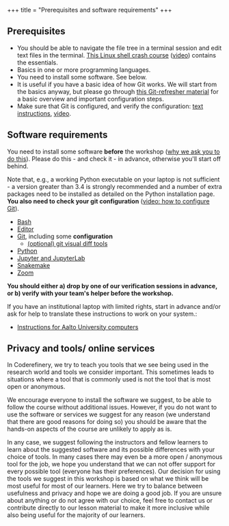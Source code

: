 +++
title = "Prerequisites and software requirements"
+++

## Prerequisites

- You should be able to navigate the file tree in a terminal session and edit
  text files in the terminal.
  [This Linux shell crash course](https://scicomp.aalto.fi/scicomp/shell.html)
  ([video](https://youtu.be/56p6xX0aToI))
  contains the essentials.
- Basics in one or more programming languages.
- You need to install some software. See below.
- It is useful if you have a basic idea of how Git works. We will start from
  the basics anyway, but please go through
  [this Git-refresher material](https://coderefinery.github.io/git-refresher/)
  for a basic overview and important configuration steps.
- Make sure that Git is configured, and verify the configuration:
  [text instructions](https://coderefinery.github.io/installation/git/#configuring-git),
  [video](https://www.youtube.com/watch?v=WdDTp8NeHBs&t=258s).


## Software requirements

You need to install some software **before** the workshop
([why we ask you to do this](https://coderefinery.github.io/installation/#why-are-we-asking-participants-to-install-software)).
Please do this - and check it - in advance, otherwise you'll start off behind.

Note that, e.g., a working Python executable on your laptop is not sufficient -
a version greater than 3.4 is strongly recommended and a number of extra
packages need to be installed as detailed on the Python installation
page. **You also need to check your git configuration**
([video: how to configure Git](https://www.youtube.com/watch?v=WdDTp8NeHBs&list=PLpLblYHCzJACyKCfHnPwRruOxllNoHsEg)).

- [Bash](https://coderefinery.github.io/installation/bash/)
- [Editor](https://coderefinery.github.io/installation/editors/)
- [Git](https://coderefinery.github.io/installation/git/), including
  some **configuration**
  - [(optional) git visual diff tools](https://coderefinery.github.io/installation/difftools/)
- [Python](https://coderefinery.github.io/installation/python/)
- [Jupyter and JupyterLab](https://coderefinery.github.io/installation/jupyter)
- [Snakemake](https://coderefinery.github.io/installation/snakemake)
- [Zoom](https://coderefinery.github.io/installation/zoom/)

**You should either a) drop by one of our verification sessions in
advance, or b) verify with your team's helper before the workshop.**

If you have an institutional laptop with limited rights, start in advance
and/or ask for help to translate these instructions to work on your system.:
- [Instructions for Aalto University computers](https://scicomp.aalto.fi/news/coderefinery/)


## Privacy and tools/ online services

In Coderefinery, we try to teach you tools that we see being used in the
research world and tools we consider important. This sometimes leads to
situations where a tool that is commonly used is not the tool that is most open
or anonymous.

We encourage everyone to install the software we suggest, to be
able to follow the course without additional issues. However, if you do not
want to use the software or services we suggest for any reason (we understand
that there are good reasons for doing so) you should be aware that the hands-on
aspects of the course are unlikely to apply as is.

In any case, we suggest
following the instructors and fellow learners to learn about the suggested
software and its possible differences with your choice of tools. In many cases
there may even be a more open / anonymous tool for the job, we hope you
understand that we can not offer support for every possible tool (everyone has
their preferences). Our decision for using the tools we suggest in this
workshop is based on what we think will be most useful for most of our
learners. Here we try to balance between usefulness and privacy and hope we are
doing a good job. If you are unsure about anything or do not agree with our
choice, feel free to contact us or contribute directly to our lesson material
to make it more inclusive while also being useful for the majority of our
learners.
